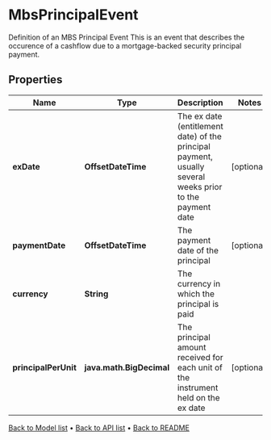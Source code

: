 

# MbsPrincipalEvent

Definition of an MBS Principal Event This is an event that describes the occurence of a cashflow due to a mortgage-backed security principal payment.

## Properties

| Name | Type | Description | Notes |
|------------ | ------------- | ------------- | -------------|
|**exDate** | **OffsetDateTime** | The ex date (entitlement date) of the principal payment, usually several weeks prior to the payment date |  [optional] |
|**paymentDate** | **OffsetDateTime** | The payment date of the principal |  [optional] |
|**currency** | **String** | The currency in which the principal is paid |  |
|**principalPerUnit** | **java.math.BigDecimal** | The principal amount received for each unit of the instrument held on the ex date |  [optional] |



[Back to Model list](../README.md#documentation-for-models) &#8226; [Back to API list](../README.md#documentation-for-api-endpoints) &#8226; [Back to README](../README.md)


